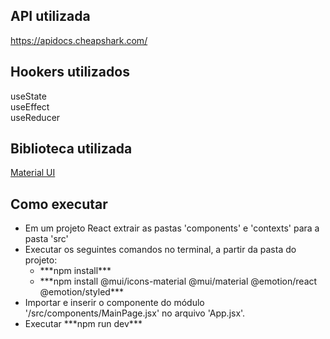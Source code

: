 ## API utilizada
https://apidocs.cheapshark.com/

## Hookers utilizados
useState<br>
useEffect<br>
useReducer

## Biblioteca utilizada
[Material UI](https://mui.com/material-ui/)

## Como executar
<ul>
  <li>Em um projeto React extrair as pastas 'components' e 'contexts' para a pasta 'src'</li>
  <li>Executar os seguintes comandos no terminal, a partir da pasta do projeto:
    <ul>
      <li>***npm install***</li>
      <li>***npm install @mui/icons-material @mui/material @emotion/react @emotion/styled***</li>
    </ul>
  </li>
  <li>Importar e inserir o componente do módulo '/src/components/MainPage.jsx' no arquivo 'App.jsx'.</li>
  <li>Executar ***npm run dev***</li>
</ul>
